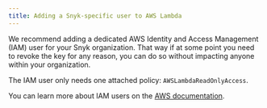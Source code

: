 ```yaml
---
title: Adding a Snyk-specific user to AWS Lambda
---
```

We recommend adding a dedicated AWS Identity and Access Management (IAM) user for your Snyk organization. That way if at some point you need to revoke the key for any reason, you can do so without impacting anyone within your organization.

The IAM user only needs one attached policy: `AWSLambdaReadOnlyAccess`.

You can learn more about IAM users on the [AWS documentation](http://docs.aws.amazon.com/IAM/latest/UserGuide/introduction.html).